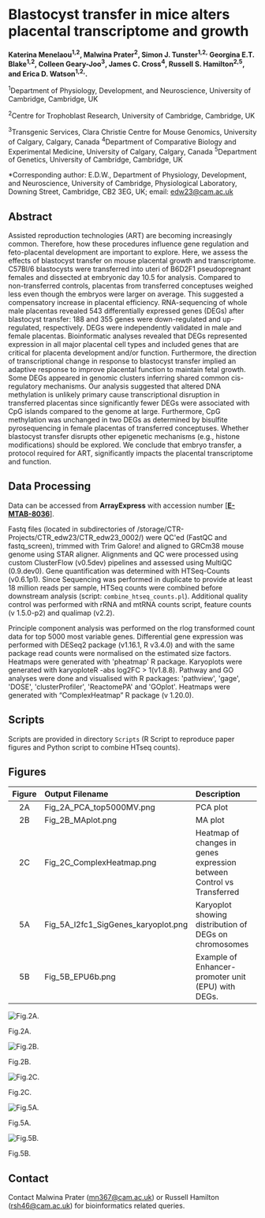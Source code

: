 # Blastocyst transfer in mice alters placental transcriptome and growth

**Katerina Menelaou<sup>1,2</sup>, Malwina Prater<sup>2</sup>, Simon J. Tunster<sup>1,2,</sup> Georgina E.T. Blake<sup>1,2</sup>, Colleen Geary-Joo<sup>3</sup>, James C. Cross<sup>4</sup>, Russell S. Hamilton<sup>2,5</sup>, and Erica D. Watson<sup>1,2,*</sup>*.**


<sup>1</sup>Department of Physiology, Development, and Neuroscience, University of Cambridge, Cambridge, UK

<sup>2</sup>Centre for Trophoblast Research, University of Cambridge, Cambridge, UK

<sup>3</sup>Transgenic Services, Clara Christie Centre for Mouse Genomics, University of Calgary, Calgary, Canada
<sup>4</sup>Department of Comparative Biology and Experimental Medicine, University of Calgary, Calgary, Canada
<sup>5</sup>Department of Genetics, University of Cambridge, Cambridge, UK


*Corresponding author: E.D.W., Department of Physiology, Development, and Neuroscience, University of Cambridge, Physiological Laboratory, Downing Street, Cambridge, CB2 3EG, UK; email: edw23@cam.ac.uk 



## Abstract

Assisted reproduction technologies (ART) are becoming increasingly common. Therefore, how these procedures influence gene regulation and feto-placental development are important to explore. Here, we assess the effects of blastocyst transfer on mouse placental growth and transcriptome. C57Bl/6 blastocysts were transferred into uteri of B6D2F1 pseudopregnant females and dissected at embryonic day 10.5 for analysis. Compared to non-transferred controls, placentas from transferred conceptuses weighed less even though the embryos were larger on average. This suggested a compensatory increase in placental efficiency. RNA-sequencing of whole male placentas revealed 543 differentially expressed genes (DEGs) after blastocyst transfer: 188 and 355 genes were down-regulated and up-regulated, respectively. DEGs were independently validated in male and female placentas. Bioinformatic analyses revealed that DEGs represented expression in all major placental cell types and included genes that are critical for placenta development and/or function. Furthermore, the direction of transcriptional change in response to blastocyst transfer implied an adaptive response to improve placental function to maintain fetal growth. Some DEGs appeared in genomic clusters inferring shared common cis-regulatory mechanisms. Our analysis suggested that altered DNA methylation is unlikely primary cause transcriptional disruption in transferred placentas since significantly fewer DEGs were associated with CpG islands compared to the genome at large. Furthermore, CpG methylation was unchanged in two DEGs as determined by bisulfite pyrosequencing in female placentas of transferred conceptuses. Whether blastocyst transfer disrupts other epigenetic mechanisms (e.g., histone modifications) should be explored. We conclude that embryo transfer, a protocol required for ART, significantly impacts the placental transcriptome and function.



## Data Processing

Data can be accessed from **ArrayExpress** with accession number [[**E-MTAB-8036**]](https://www.ebi.ac.uk/arrayexpress/experiments/E-MTAB-8036). 

Fastq files (located in subdirectories of /storage/CTR-Projects/CTR_edw23/CTR_edw23_0002/) were QC'ed (FastQC and fastq_screen), trimmed with Trim Galore! and aligned to GRCm38 mouse genome using STAR aligner. Alignments and QC were processed using custom ClusterFlow (v0.5dev) pipelines and assessed using MultiQC (0.9.dev0). Gene quantification was determined with HTSeq-Counts (v0.6.1p1). Since Sequencing was performed in duplicate to provide at least 18 million reads per sample, HTSeq counts were combined before downstream analysis (script: `combine_htseq_counts.pl`). Additional quality control was performed with rRNA and mtRNA counts script, feature counts (v 1.5.0-p2) and qualimap (v2.2). 

 Principle component analysis was performed on the rlog transformed count data for top 5000 most variable genes. Differential gene expression was performed with DESeq2 package (v1.16.1, R v3.4.0) and with the same package read counts were normalised on the estimated size factors. Heatmaps were generated with 'pheatmap' R package. Karyoplots were generated with karyoploteR  -abs log2FC > 1(v1.8.8). Pathway and GO analyses were done and visualised with R packages: 'pathview', 'gage', 'DOSE', 'clusterProfiler', 'ReactomePA' and 'GOplot'. Heatmaps were generated with “ComplexHeatmap” R package (v 1.20.0). 






## Scripts 

Scripts are provided in directory `Scripts` (R Script to reproduce paper figures and Python script to combine HTseq counts).



## Figures 


|  Figure    |  Output Filename                              |   Description     |
| :-------:  |      :----                                  |         :---    |
|     2A     |    Fig_2A_PCA_top5000MV.png           |  PCA plot         |
|     2B     |    Fig_2B_MAplot.png                  |  MA plot          |
|     2C     |    Fig_2C_ComplexHeatmap.png           |  Heatmap of changes in genes expression between Control vs Transferred |
|     5A     |    Fig_5A_l2fc1_SigGenes_karyoplot.png  |    Karyoplot showing distribution of DEGs on chromosomes        |
|     5B     |    Fig_5B_EPU6b.png                |   Example of  Enhancer-promoter unit (EPU) with DEGs.     |


![Fig.2A.](https://github.com/nmalwinka/2019-Menelaou/blob/master/Figures/Fig_2A_PCA_top5000MV.png)

Fig.2A.

![Fig.2B.](https://github.com/nmalwinka/2019-Menelaou/blob/master/Figures/Fig_2B_MAplot.png)

Fig.2B.

![Fig.2C.](https://github.com/nmalwinka/2019-Menelaou/blob/master/Figures/Fig_2C_ComplexHeatmap.png)

Fig.2C.

![Fig.5A.](https://github.com/nmalwinka/2019-Menelaou/blob/master/Figures/Fig_5A_l2fc1_SigGenes_karyoplot.png)

Fig.5A.

![Fig.5B.](https://github.com/nmalwinka/2019-Menelaou/blob/master/Figures/Fig_5B_EPU6b.png)

Fig.5B.











## Contact
Contact Malwina Prater (mn367@cam.ac.uk) or Russell Hamilton (rsh46@cam.ac.uk) for bioinformatics related queries.

